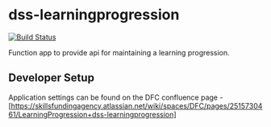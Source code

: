 # dss-learningprogression

[![Build Status](https://sfa-gov-uk.visualstudio.com/CDS%202.0/_apis/build/status/Yaml/dss-learningprogression?repoName=SkillsFundingAgency%2Fdss-learningprogression&branchName=master-v3)](https://sfa-gov-uk.visualstudio.com/CDS%202.0/_build/latest?definitionId=1710&repoName=SkillsFundingAgency%2Fdss-learningprogression&branchName=master-v3)

Function app to provide api for maintaining a learning progression.

## Developer Setup

Application settings can be found on the DFC confluence page - [https://skillsfundingagency.atlassian.net/wiki/spaces/DFC/pages/2515730461/LearningProgression+dss-learningprogression]
